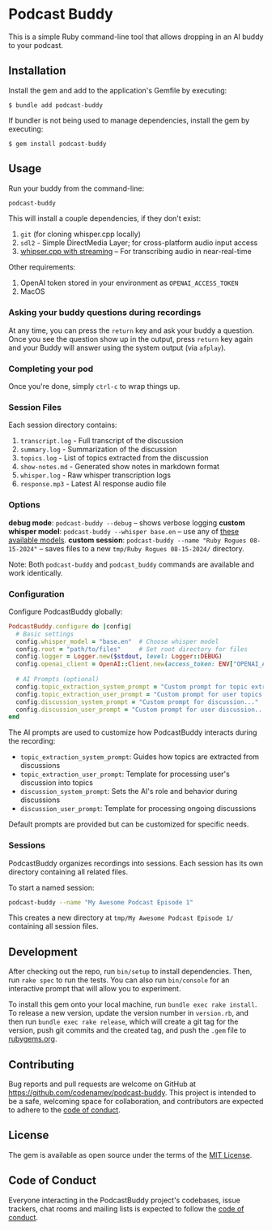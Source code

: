 # Podcast Buddy

This is a simple Ruby command-line tool that allows dropping in an AI buddy to
your podcast.

## Installation

Install the gem and add to the application's Gemfile by executing:

    $ bundle add podcast-buddy

If bundler is not being used to manage dependencies, install the gem by executing:

    $ gem install podcast-buddy

## Usage

Run your buddy from the command-line:

```bash
podcast-buddy
```

This will install a couple dependencies, if they don't exist:

1. `git` (for cloning whisper.cpp locally)
2. `sdl2` - Simple DirectMedia Layer; for cross-platform audio input access
3. [whipser.cpp with streaming](https://github.com/ggerganov/whisper.cpp/tree/master/examples/stream) – For transcribing audio in near-real-time

Other requirements:

1. OpenAI token stored in your environment as `OPENAI_ACCESS_TOKEN`
2. MacOS

### Asking your buddy questions during recordings

At any time, you can press the `return` key and ask your buddy a question.
Once you see the question show up in the output, press `return` key again and
your Buddy will answer using the system output (via `afplay`).

### Completing your pod

Once you're done, simply `ctrl-c` to wrap things up.

### Session Files

Each session directory contains:

1. `transcript.log` - Full transcript of the discussion
2. `summary.log` - Summarization of the discussion
3. `topics.log` - List of topics extracted from the discussion
4. `show-notes.md` - Generated show notes in markdown format
5. `whisper.log` - Raw whisper transcription logs
6. `response.mp3` - Latest AI response audio file

### Options

**debug mode**: `podcast-buddy --debug` – shows verbose logging
**custom whisper model**: `podcast-buddy --whisper base.en` – use any of [these available models](https://github.com/ggerganov/whisper.cpp/blob/master/models/download-ggml-model.sh#L28-L49).
**custom session**: `podcast-buddy --name "Ruby Rogues 08-15-2024"` – saves files to a new `tmp/Ruby Rogues 08-15-2024/` directory.

Note: Both `podcast-buddy` and `podcast_buddy` commands are available and work identically.

### Configuration

Configure PodcastBuddy globally:

```ruby
PodcastBuddy.configure do |config|
  # Basic settings
  config.whisper_model = "base.en"  # Choose whisper model
  config.root = "path/to/files"     # Set root directory for files
  config.logger = Logger.new($stdout, level: Logger::DEBUG)
  config.openai_client = OpenAI::Client.new(access_token: ENV["OPENAI_ACCESS_TOKEN"]) # Optional: custom OpenAI client
  
  # AI Prompts (optional)
  config.topic_extraction_system_prompt = "Custom prompt for topic extraction..."
  config.topic_extraction_user_prompt = "Custom prompt for user topics..."
  config.discussion_system_prompt = "Custom prompt for discussion..."
  config.discussion_user_prompt = "Custom prompt for user discussion..."
end
```

The AI prompts are used to customize how PodcastBuddy interacts during the recording:

- `topic_extraction_system_prompt`: Guides how topics are extracted from discussions
- `topic_extraction_user_prompt`: Template for processing user's discussion into topics
- `discussion_system_prompt`: Sets the AI's role and behavior during discussions
- `discussion_user_prompt`: Template for processing ongoing discussions

Default prompts are provided but can be customized for specific needs.

### Sessions

PodcastBuddy organizes recordings into sessions. Each session has its own directory containing all related files.

To start a named session:

```bash
podcast-buddy --name "My Awesome Podcast Episode 1"
```

This creates a new directory at `tmp/My Awesome Podcast Episode 1/` containing all session files.

## Development

After checking out the repo, run `bin/setup` to install dependencies. Then, run `rake spec` to run the tests. You can also run `bin/console` for an interactive prompt that will allow you to experiment.

To install this gem onto your local machine, run `bundle exec rake install`. To release a new version, update the version number in `version.rb`, and then run `bundle exec rake release`, which will create a git tag for the version, push git commits and the created tag, and push the `.gem` file to [rubygems.org](https://rubygems.org).

## Contributing

Bug reports and pull requests are welcome on GitHub at https://github.com/codenamev/podcast-buddy. This project is intended to be a safe, welcoming space for collaboration, and contributors are expected to adhere to the [code of conduct](https://github.com/codenamev/podcast-buddy/blob/main/CODE_OF_CONDUCT.md).

## License

The gem is available as open source under the terms of the [MIT License](https://opensource.org/licenses/MIT).

## Code of Conduct

Everyone interacting in the PodcastBuddy project's codebases, issue trackers, chat rooms and mailing lists is expected to follow the [code of conduct](https://github.com/codenamev/podcast-buddy/blob/main/CODE_OF_CONDUCT.md).
